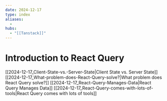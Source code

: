 ```yaml
---
date: 2024-12-17
type: index
aliases:
  -
hubs:
  - "[[Tanstack]]"
---
```


# Introduction to React Query

[[2024-12-17_Client-State-vs.-Server-State|Client State vs. Server State]]
[[2024-12-17_What-problem-does-React-Query-solve?|What problem does React Query solve?]]
[[2024-12-17_React-Query-Manages-Data|React Query Manages Data]]
[[2024-12-17_React-Query-comes-with-lots-of-tools|React Query comes with lots of tools]]
